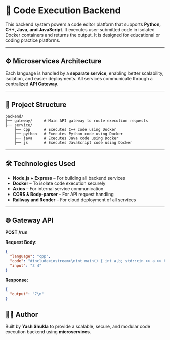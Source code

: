 # 🧠 Code Execution Backend

This backend system powers a code editor platform that supports **Python, C++, Java, and JavaScript**. It executes user-submitted code in isolated Docker containers and returns the output. It is designed for educational or coding practice platforms.

---
## ⚙️ Microservices Architecture

Each language is handled by a **separate service**, enabling better scalability, isolation, and easier deployments. All services communicate through a centralized **API Gateway**.

---
## 📁 Project Structure
```
backend/
├── gateway/     # Main API gateway to route execution requests
├── service/
    ├── cpp      # Executes C++ code using Docker
    ├── python   # Executes Python code using Docker
    ├── java     # Executes Java code using Docker
    ├── js       # Executes JavaScript code using Docker
```
---

## 🛠️ Technologies Used

- **Node.js + Express** – For building all backend services
- **Docker** – To isolate code execution securely
- **Axios** – For internal service communication
- **CORS & Body-parser** – For API request handling
- **Railway and Render** – For cloud deployment of all services

---

## 🌐 Gateway API

**POST /run**

**Request Body:**
```json
{
  "language": "cpp",
  "code": "#include<iostream>\nint main() { int a,b; std::cin >> a >> b; std::cout << a+b; return 0; }",
  "input": "3 4"
}
```
**Response:**
```json
{
  "output": "7\n"
}
```
## 👨‍💻 Author

Built by **Yash Shukla** to provide a scalable, secure, and modular code execution backend using **microservices**.
